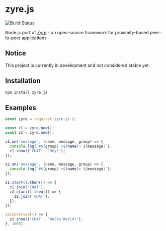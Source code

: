 # zyre.js

[![Build Status](https://travis-ci.org/interpretor/zyre.js.svg?branch=master)](https://travis-ci.org/interpretor/zyre.js)

Node.js port of [Zyre](https://github.com/zeromq/zyre) - an open-source framework for proximity-based peer-to-peer applications

## Notice

This project is currently in development and not considered stable yet.

## Installation

```bash
npm install zyre.js
```

## Examples

```js
const zyre = require('zyre.js');

const z1 = zyre.new();
const z2 = zyre.new();

z1.on('message', (name, message, group) => {
  console.log(`#${group} <${name}> ${message}`);
  z1.shout('CHAT', 'Hey!');
});

z2.on('message', (name, message, group) => {
  console.log(`#${group} <${name}> ${message}`);
});

z1.start().then(() => {
  z1.join('CHAT');
  z2.start().then(() => {
    z2.join('CHAT');
  });
});

setInterval(() => {
  z2.shout('CHAT', 'Hello World!');
}, 1000);
```
